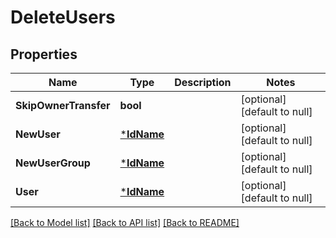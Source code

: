 # DeleteUsers

## Properties
Name | Type | Description | Notes
------------ | ------------- | ------------- | -------------
**SkipOwnerTransfer** | **bool** |  | [optional] [default to null]
**NewUser** | [***IdName**](IdName.md) |  | [optional] [default to null]
**NewUserGroup** | [***IdName**](IdName.md) |  | [optional] [default to null]
**User** | [***IdName**](IdName.md) |  | [optional] [default to null]

[[Back to Model list]](../README.md#documentation-for-models) [[Back to API list]](../README.md#documentation-for-api-endpoints) [[Back to README]](../README.md)

